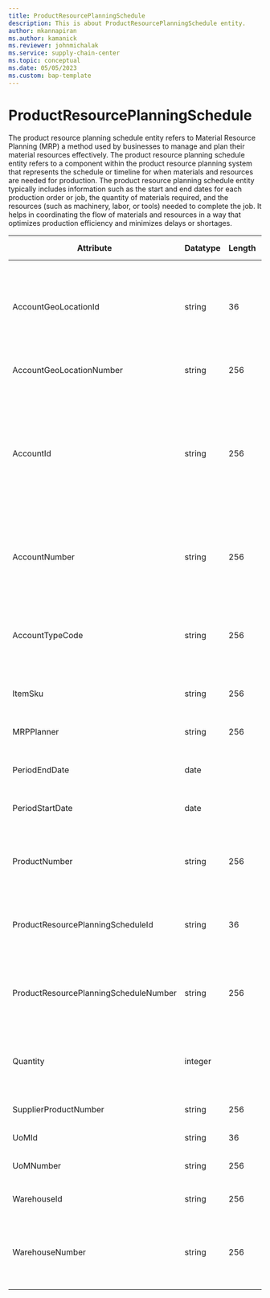 ```yaml
---
title: ProductResourcePlanningSchedule
description: This is about ProductResourcePlanningSchedule entity.
author: mkannapiran
ms.author: kamanick
ms.reviewer: johnmichalak
ms.service: supply-chain-center
ms.topic: conceptual
ms.date: 05/05/2023
ms.custom: bap-template
---
```


# **ProductResourcePlanningSchedule**

The product resource planning schedule entity refers to Material Resource Planning (MRP) a method used by businesses to manage and plan their material resources effectively. The product resource planning schedule entity refers to a component within the product resource planning system that represents the schedule or timeline for when materials and resources are needed for production.
The product resource planning schedule entity typically includes information such as the start and end dates for each production order or job, the quantity of materials required, and the resources (such as machinery, labor, or tools) needed to complete the job. It helps in coordinating the flow of materials and resources in a way that optimizes production efficiency and minimizes delays or shortages.


|	Attribute	|	Datatype	|	Length	|	Primary Key	|	Description	|
|---------------|--------|------|----------|-----------|
|	AccountGeoLocationId	|	string	|	36	|	No	|	The unique identifier of a Location. This is autogenerated by Supply chain center or D365 applications	|
|	AccountGeoLocationNumber	|	string	|	256	|	No	|	Account location number	|
|	AccountId	|	string	|	256	|	No	|	A unique identifier of an account. The account could be a customer or vendor etc. AccountId is an auto generated Id by Microsoft D365 or Supply chain center. 	|
|	AccountNumber	|	string	|	256	|	No	|	Number or code for the account to quickly search and identify the account in system views.	|
|	AccountTypeCode	|	string	|	256	|	No	|	Account type code indicates the type of account. An account could be Vendor, Customer etc.	|
|	ItemSku	|	string	|	256	|	No	|	The stock keeping unit of the product	|
|	MRPPlanner	|	string	|	256	|	No	|	Product or Material requirements planner	|
|	PeriodEndDate	|	date	|		|	No	|	The validity or expirty date of this record	|
|	PeriodStartDate	|	date	|		|	No	|	The beginning or effective start date of this record	|
|	ProductNumber	|	string	|	256	|	No	|	Product or Material number of the requirements planning schedule	|
|	ProductResourcePlanningScheduleId	|	string	|	36	|	Yes	|	The unique Id of the material or product resource planning schedule 	|
|	ProductResourcePlanningScheduleNumber	|	string	|	256	|	Yes	|	The unique number of the material or product resource planning schedule	|
|	Quantity	|	integer	|		|	No	|	The planning quantity of the product or material requirements planning	|
|	SupplierProductNumber	|	string	|	256	|	No	|	Supplier product number	|
|	UoMId	|	string	|	36	|	No	|	Unit of measure Id	|
|	UoMNumber	|	string	|	256	|	No	|	Unit of measure ISO code	|
|	WarehouseId	|	string	|	256	|	No	|	The unique Id of the Warehouse	|
|	WarehouseNumber	|	string	|	256	|	No	|	Warehouse number of the material or product resource planning schedule	|
